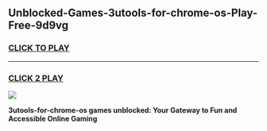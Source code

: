 
## Unblocked-Games-3utools-for-chrome-os-Play-Free-9d9vg
<h3>
<a href="https://premium76.site?title=3utools-for-chrome-os&ref=24M">CLICK TO PLAY</a></h3>
<hr>

<h3>
<a href="https://premium76.site?title=3utools-for-chrome-os&ref=24M">CLICK 2 PLAY</a>
  
</h3>

<a href="https://premium76.site?title=3utools-for-chrome-os&ref=24M"><img src="https://clearcache.store/games.png"></a>


**3utools-for-chrome-os games unblocked: Your Gateway to Fun and Accessible Online Gaming**
